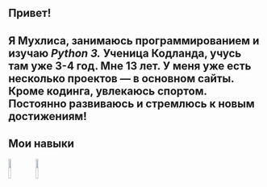 ## Привет!

  Я Мухлиса, занимаюсь программированием и изучаю *Python 3.* Ученица Кодланда, учусь там уже 3-4 год. Мне 13 лет. У меня уже есть несколько проектов — в основном сайты. Кроме кодинга, увлекаюсь спортом. Постоянно развиваюсь и стремлюсь к новым достижениям!
 ---
 ## Мои навыки 
<img src="https://storage.tally.so/551f6f1e-00a2-4a15-9c33-b40ca5c84113/Git-Logo-2Color.png" width="10%">
<img src="https://storage.tally.so/3f9bac6c-8fd5-40ae-a50b-096d362d2fe8/136443.png" width="10%">

